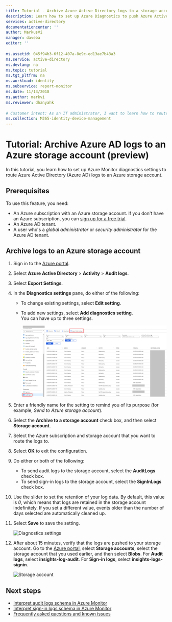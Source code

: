 ```yaml
---
title: Tutorial - Archive Azure Active Directory logs to a storage account (preview) | Microsoft Docs
description: Learn how to set up Azure Diagnostics to push Azure Active Directory logs to a storage account (preview)  
services: active-directory
documentationcenter: ''
author: MarkusVi
manager: daveba
editor: ''

ms.assetid: 045f94b3-6f12-407a-8e9c-ed13ae7b43a3
ms.service: active-directory
ms.devlang: na
ms.topic: tutorial
ms.tgt_pltfrm: na
ms.workload: identity
ms.subservice: report-monitor
ms.date: 11/13/2018
ms.author: markvi
ms.reviewer: dhanyahk

# Customer intent: As an IT administrator, I want to learn how to route Azure AD logs to an Azure storage account so I can retain it for longer than the default retention period.
ms.collection: M365-identity-device-management
---
```


# Tutorial: Archive Azure AD logs to an Azure storage account (preview)

In this tutorial, you learn how to set up Azure Monitor diagnostics settings to route Azure Active Directory (Azure AD) logs to an Azure storage account.

## Prerequisites 

To use this feature, you need:

* An Azure subscription with an Azure storage account. If you don't have an Azure subscription, you can [sign up for a free trial](https://azure.microsoft.com/free/).
* An Azure AD tenant.
* A user who's a *global administrator* or *security administrator* for the Azure AD tenant.

## Archive logs to an Azure storage account

1. Sign in to the [Azure portal](https://portal.azure.com). 

2. Select **Azure Active Directory** > **Activity** > **Audit logs**. 

3. Select **Export Settings**. 

4. In the **Diagnostics settings** pane, do either of the following:
   * To change existing settings, select **Edit setting**.
   * To add new settings, select **Add diagnostics setting**.  
     You can have up to three settings. 

     ![Export settings](./media/quickstart-azure-monitor-route-logs-to-storage-account/ExportSettings.png)

5. Enter a friendly name for the setting to remind you of its purpose (for example, *Send to Azure storage account*). 

6. Select the **Archive to a storage account** check box, and then select **Storage account**. 

7. Select the Azure subscription and storage account that you want to route the logs to.
 
8. Select **OK** to exit the configuration.

9. Do either or both of the following:
    * To send audit logs to the storage account, select the **AuditLogs** check box. 
    * To send sign-in logs to the storage account, select the **SignInLogs** check box.

10. Use the slider to set the retention of your log data. By default, this value is *0*, which means that logs are retained in the storage account indefinitely. If you set a different value, events older than the number of days selected are automatically cleaned up.

11. Select **Save** to save the setting.

    ![Diagnostics settings](./media/quickstart-azure-monitor-route-logs-to-storage-account/DiagnosticSettings.png)

12. After about 15 minutes, verify that the logs are pushed to your storage account. Go to the [Azure portal](https://portal.azure.com), select **Storage accounts**, select the storage account that you used earlier, and then select **Blobs**. For **Audit logs**, select **insights-log-audit**. For **Sign-in logs**, select **insights-logs-signin**.

    ![Storage account](./media/quickstart-azure-monitor-route-logs-to-storage-account/StorageAccount.png)

## Next steps

* [Interpret audit logs schema in Azure Monitor](reference-azure-monitor-audit-log-schema.md)
* [Interpret sign-in logs schema in Azure Monitor](reference-azure-monitor-sign-ins-log-schema.md)
* [Frequently asked questions and known issues](concept-activity-logs-azure-monitor.md#frequently-asked-questions)
